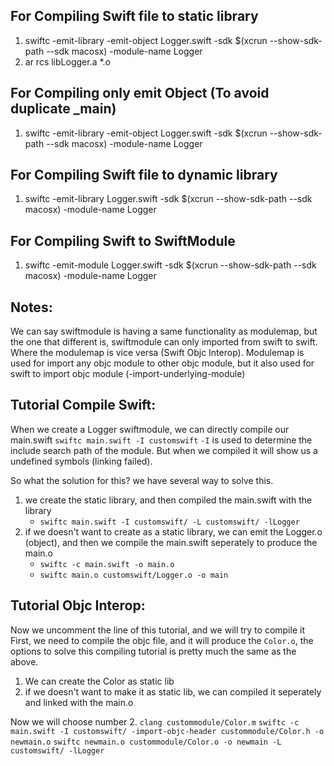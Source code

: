 ## For Compiling Swift file to static library
1. swiftc -emit-library -emit-object Logger.swift -sdk $(xcrun --show-sdk-path --sdk macosx) -module-name Logger
2. ar rcs libLogger.a *.o

## For Compiling only emit Object (To avoid duplicate _main)
1. swiftc -emit-library -emit-object Logger.swift -sdk $(xcrun --show-sdk-path --sdk macosx) -module-name Logger

## For Compiling Swift file to dynamic library
1. swiftc -emit-library Logger.swift -sdk $(xcrun --show-sdk-path --sdk macosx) -module-name Logger

## For Compiling Swift to SwiftModule
1. swiftc -emit-module Logger.swift -sdk $(xcrun --show-sdk-path --sdk macosx) -module-name Logger

## Notes:
We can say swiftmodule is having a same functionality as modulemap, but the one that different is, swiftmodule can only imported from swift to swift.
Where the modulemap is vice versa (Swift Objc Interop).
Modulemap is used for import any objc module to other objc module, but it also used for swift to import objc module (-import-underlying-module)

## Tutorial Compile Swift:
When we create a Logger swiftmodule, we can directly compile our main.swift
`swiftc main.swift -I customswift`
`-I` is used to determine the include search path of the module.
But when we compiled it will show us a undefined symbols (linking failed).

So what the solution for this?
we have several way to solve this.
1. we create the static library, and then compiled the main.swift with the library
    - `swiftc main.swift -I customswift/ -L customswift/ -lLogger`
2. if we doesn't want to create as a static library, we can emit the Logger.o (object), and then we compile the main.swift seperately to produce the main.o
    - `swiftc -c main.swift -o main.o`
    - `swiftc main.o customswift/Logger.o -o main`

## Tutorial Objc Interop:
Now we uncomment the line of this tutorial, and we will try to compile it
First, we need to compile the objc file, and it will produce the `Color.o`, the options to solve this compiling tutorial is pretty much the same as the above.
1. We can create the Color as static lib
2. if we doesn't want to make it as static lib, we can compiled it seperately and linked with the main.o

Now we will choose number 2.
`clang custommodule/Color.m`
`swiftc -c main.swift -I customswift/ -import-objc-header custommodule/Color.h -o newmain.o`
`swiftc newmain.o custommodule/Color.o -o newmain -L customswift/ -lLogger`